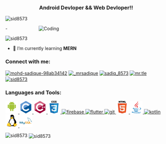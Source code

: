 

<h3 align="center">Android Devloper && Web Devloper!!</h3>

<p align="left"> <img src="https://komarev.com/ghpvc/?username=sid8573&label=Profile%20views&color=129e00&style=plastic" alt="sid8573" /> </p>
<img align="right" alt="Coding" width="400" src="https://i.pinimg.com/736x/b7/b1/38/b7b138495126b90b35855af28716a610.jpg">

-<p align="left"> <img src="https://komarev.com/ghpvc/?username=sid8573&label=Profile%20views&color=0e75b6&style=flat" alt="sid8573" /> </p>

- 🌱 I’m currently learning **MERN**

<h3 align="left">Connect with me:</h3>
<p align="left">
<a href="https://linkedin.com/in/mohd-sadique-98ab34142" target="blank"><img align="center" src="https://raw.githubusercontent.com/rahuldkjain/github-profile-readme-generator/master/src/images/icons/Social/linked-in-alt.svg" alt="mohd-sadique-98ab34142" height="30" width="40" /></a>
<a href="https://instagram.com/_mrsadique" target="blank"><img align="center" src="https://raw.githubusercontent.com/rahuldkjain/github-profile-readme-generator/master/src/images/icons/Social/instagram.svg" alt="_mrsadique" height="30" width="40" /></a>
<a href="https://www.codechef.com/users/sadiq_8573" target="blank"><img align="center" src="https://cdn.jsdelivr.net/npm/simple-icons@3.1.0/icons/codechef.svg" alt="sadiq_8573" height="30" width="40" /></a>
<a href="https://codeforces.com/profile/mr.tle" target="blank"><img align="center" src="https://cdn.jsdelivr.net/npm/simple-icons@3.0.1/icons/codeforces.svg" alt="mr.tle" height="30" width="40" /></a>
<a href="https://www.leetcode.com/sid8573" target="blank"><img align="center" src="https://raw.githubusercontent.com/rahuldkjain/github-profile-readme-generator/master/src/images/icons/Social/leet-code.svg" alt="sid8573" height="30" width="40" /></a>
</p>

<h3 align="left">Languages and Tools:</h3>
<p align="left"> <a href="https://developer.android.com" target="_blank"> <img src="https://raw.githubusercontent.com/devicons/devicon/master/icons/android/android-original-wordmark.svg" alt="android" width="40" height="40"/> </a> <a href="https://www.cprogramming.com/" target="_blank"> <img src="https://raw.githubusercontent.com/devicons/devicon/master/icons/c/c-original.svg" alt="c" width="40" height="40"/> </a> <a href="https://www.w3schools.com/cpp/" target="_blank"> <img src="https://raw.githubusercontent.com/devicons/devicon/master/icons/cplusplus/cplusplus-original.svg" alt="cplusplus" width="40" height="40"/> </a> <a href="https://www.w3schools.com/css/" target="_blank"> <img src="https://raw.githubusercontent.com/devicons/devicon/master/icons/css3/css3-original-wordmark.svg" alt="css3" width="40" height="40"/> </a> <a href="https://firebase.google.com/" target="_blank"> <img src="https://www.vectorlogo.zone/logos/firebase/firebase-icon.svg" alt="firebase" width="40" height="40"/> </a> <a href="https://flutter.dev" target="_blank"> <img src="https://www.vectorlogo.zone/logos/flutterio/flutterio-icon.svg" alt="flutter" width="40" height="40"/> </a> <a href="https://git-scm.com/" target="_blank"> <img src="https://www.vectorlogo.zone/logos/git-scm/git-scm-icon.svg" alt="git" width="40" height="40"/> </a> <a href="https://www.w3.org/html/" target="_blank"> <img src="https://raw.githubusercontent.com/devicons/devicon/master/icons/html5/html5-original-wordmark.svg" alt="html5" width="40" height="40"/> </a> <a href="https://www.java.com" target="_blank"> <img src="https://raw.githubusercontent.com/devicons/devicon/master/icons/java/java-original.svg" alt="java" width="40" height="40"/> </a> <a href="https://kotlinlang.org" target="_blank"> <img src="https://www.vectorlogo.zone/logos/kotlinlang/kotlinlang-icon.svg" alt="kotlin" width="40" height="40"/> </a> <a href="https://www.linux.org/" target="_blank"> <img src="https://raw.githubusercontent.com/devicons/devicon/master/icons/linux/linux-original.svg" alt="linux" width="40" height="40"/> </a> <a href="https://www.mysql.com/" target="_blank"> <img src="https://raw.githubusercontent.com/devicons/devicon/master/icons/mysql/mysql-original-wordmark.svg" alt="mysql" width="40" height="40"/> </a> </p>

<p><img align="left" src="https://github-readme-stats.vercel.app/api/top-langs?username=sid8573&show_icons=true&locale=en&layout=compact" alt="sid8573" /></p>

<p>&nbsp;<img align="center" src="https://github-readme-stats.vercel.app/api?username=sid8573&show_icons=true&locale=en" alt="sid8573" /></p>



